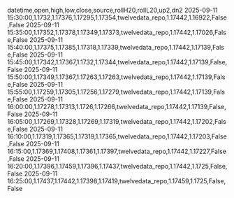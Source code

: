 datetime,open,high,low,close,source,rollH20,rollL20,up2,dn2
2025-09-11 15:30:00,1.1732,1.17376,1.17295,1.17354,twelvedata_repo,1.17442,1.16922,False,False
2025-09-11 15:35:00,1.17352,1.17378,1.17349,1.17373,twelvedata_repo,1.17442,1.17026,False,False
2025-09-11 15:40:00,1.17375,1.17385,1.17318,1.17339,twelvedata_repo,1.17442,1.17139,False,False
2025-09-11 15:45:00,1.17342,1.17367,1.1732,1.17344,twelvedata_repo,1.17442,1.17139,False,False
2025-09-11 15:50:00,1.17349,1.17367,1.17263,1.17263,twelvedata_repo,1.17442,1.17139,False,False
2025-09-11 15:55:00,1.17259,1.17305,1.17256,1.17279,twelvedata_repo,1.17442,1.17139,False,False
2025-09-11 16:00:00,1.17278,1.17313,1.1726,1.17266,twelvedata_repo,1.17442,1.17139,False,False
2025-09-11 16:05:00,1.17269,1.17328,1.17269,1.17319,twelvedata_repo,1.17442,1.17202,False,False
2025-09-11 16:10:00,1.17319,1.17365,1.17319,1.17365,twelvedata_repo,1.17442,1.17203,False,False
2025-09-11 16:15:00,1.17369,1.17408,1.17361,1.17397,twelvedata_repo,1.17442,1.17227,False,False
2025-09-11 16:20:00,1.17396,1.17459,1.17396,1.17437,twelvedata_repo,1.17442,1.1725,False,False
2025-09-11 16:25:00,1.17437,1.17442,1.17398,1.17419,twelvedata_repo,1.17459,1.1725,False,False
